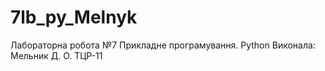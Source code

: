 # 7lb_py_Melnyk
Лабораторна робота №7
Прикладне програмування. Python
Виконала: Мельник Д. О. ТЦР-11
